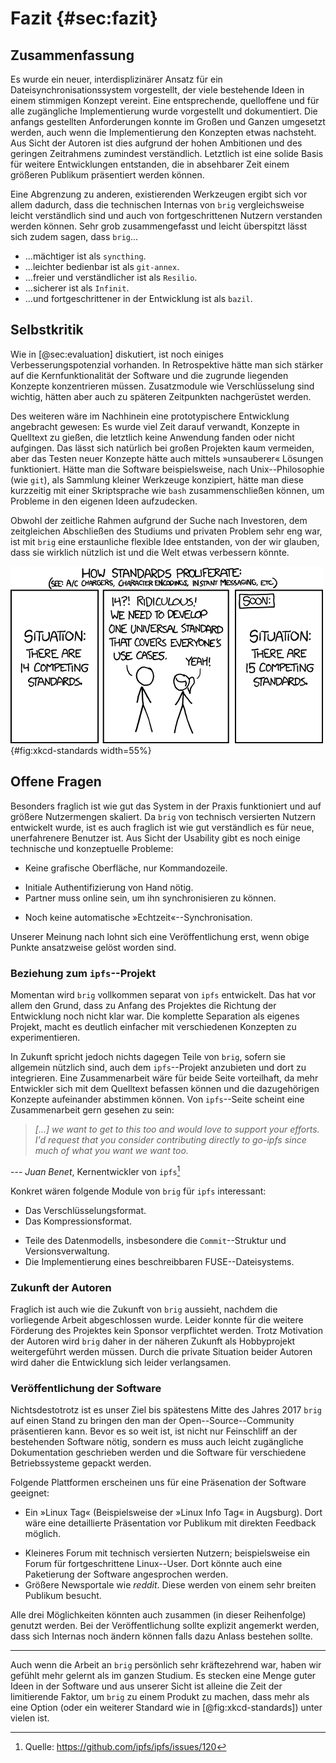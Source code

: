 # Fazit {#sec:fazit}

## Zusammenfassung

Es wurde ein neuer, interdisplizinärer Ansatz für ein
Dateisynchronisationssystem vorgestellt, der viele bestehende Ideen in einem
stimmigen Konzept vereint. Eine entsprechende, quelloffene und für alle
zugängliche Implementierung wurde vorgestellt und dokumentiert. Die anfangs
gestellten Anforderungen konnte im Großen und Ganzen umgesetzt werden, auch
wenn die Implementierung den Konzepten etwas nachsteht. Aus Sicht der Autoren
ist dies aufgrund der hohen Ambitionen und des geringen Zeitrahmens zumindest
verständlich. Letztlich ist eine solide Basis für weitere Entwicklungen
entstanden, die in absehbarer Zeit einem größeren Publikum präsentiert werden
können.

Eine Abgrenzung zu anderen, existierenden Werkzeugen ergibt sich vor allem
dadurch, dass die technischen Internas von ``brig`` vergleichsweise leicht
verständlich sind und auch von fortgeschrittenen Nutzern verstanden werden
können. Sehr grob zusammengefasst und leicht überspitzt lässt sich zudem sagen,
dass ``brig``...

* ...mächtiger ist als ``syncthing``.
* ...leichter bedienbar ist als ``git-annex``.
* ...freier und verständlicher ist als ``Resilio``.
* ...sicherer ist als ``Infinit``.
* ...und fortgeschrittener in der Entwicklung ist als ``bazil``.

## Selbstkritik

Wie in [@sec:evaluation] diskutiert, ist noch einiges Verbesserungspotenzial
vorhanden. In Retrospektive hätte man sich stärker auf die Kernfunktionalität
der Software und die zugrunde liegenden Konzepte konzentrieren müssen.
Zusatzmodule wie Verschlüsselung sind wichtig, hätten aber auch zu späteren
Zeitpunkten nachgerüstet werden.

Des weiteren wäre im Nachhinein eine prototypischere Entwicklung angebracht
gewesen: Es wurde viel Zeit darauf verwandt, Konzepte in Quelltext zu gießen,
die letztlich keine Anwendung fanden oder nicht aufgingen. Das lässt sich
natürlich bei großen Projekten kaum vermeiden, aber das Testen neuer Konzepte
hätte auch mittels »unsauberer« Lösungen funktioniert. Hätte man die Software
beispielsweise, nach Unix--Philosophie (wie ``git``), als Sammlung kleiner
Werkzeuge konzipiert, hätte man diese kurzzeitig mit einer Skriptsprache wie
``bash`` zusammenschließen können, um Probleme in den eigenen Ideen
aufzudecken.

Obwohl der zeitliche Rahmen aufgrund der Suche nach Investoren, dem
zeitgleichen Abschließen des Studiums und privaten Problem sehr eng war, ist
mit ``brig`` eine erstaunliche flexible Idee entstanden, von der wir glauben,
dass sie wirklich nützlich ist und die Welt etwas verbessern könnte.

![Ist »brig« letztlich nur ein weiterer Standard?[^XKCD_STD_SOURCE]](images/8/xkcd-standards.png){#fig:xkcd-standards width=55%}

[^XKCD_STD_SOURCE]: <https://xkcd.com/927>

## Offene Fragen

Besonders fraglich ist wie gut das System in der Praxis funktioniert und auf
größere Nutzermengen skaliert. Da ``brig`` von technisch versierten Nutzern
entwickelt wurde, ist es auch fraglich ist wie gut verständlich es für neue,
unerfahrenere Benutzer ist. Aus Sicht der Usability gibt es
noch einige technische und konzeptuelle Probleme:

* Keine grafische Oberfläche, nur Kommandozeile.
- Initiale Authentifizierung von Hand nötig.
- Partner muss online sein, um ihn synchronisieren zu können.
* Noch keine automatische »Echtzeit«--Synchronisation.

Unserer Meinung nach lohnt sich eine Veröffentlichung erst, wenn obige Punkte
ansatzweise gelöst worden sind.

### Beziehung zum ``ipfs``--Projekt

Momentan wird ``brig`` vollkommen separat von ``ipfs`` entwickelt. Das hat vor allem
den Grund, dass zu Anfang des Projektes die Richtung der Entwicklung noch nicht klar war. Die komplette Separation als eigenes Projekt, macht es deutlich einfacher
mit verschiedenen Konzepten zu experimentieren.

In Zukunft spricht jedoch nichts dagegen Teile von ``brig``, sofern sie allgemein nützlich sind, auch dem ``ipfs``--Projekt anzubieten und dort zu integrieren.
Eine Zusammenarbeit wäre für beide Seite vorteilhaft, da mehr Entwickler sich mit dem
Quelltext befassen können und die dazugehörigen Konzepte aufeinander abstimmen können.
Von ``ipfs``--Seite scheint eine Zusammenarbeit gern gesehen zu sein:

> *[...] we want to get to this too and would love to support your efforts. I'd
> request that you consider contributing directly to go-ipfs since much of what
> you want we want too.*

--- *Juan Benet*, Kernentwickler von ``ipfs``[^JUAN_BENET_CIT]

[^JUAN_BENET_CIT]: Quelle: <https://github.com/ipfs/ipfs/issues/120>

Konkret wären folgende Module von ``brig`` für ``ipfs`` interessant:

- Das Verschlüsselungsformat.
- Das Kompressionsformat.
* Teile des Datenmodells, insbesondere die ``Commit``--Struktur und Versionsverwaltung.
* Die Implementierung eines beschreibbaren FUSE--Dateisystems.

### Zukunft der Autoren

Fraglich ist auch wie die Zukunft von ``brig`` aussieht, nachdem die
vorliegende Arbeit abgeschlossen wurde. Leider konnte für die weitere Förderung
des Projektes kein Sponsor verpflichtet werden. Trotz Motivation der Autoren
wird ``brig`` daher in der näheren Zukunft als Hobbyprojekt weitergeführt
werden müssen. Durch die private Situation beider Autoren wird daher die
Entwicklung sich leider verlangsamen.

### Veröffentlichung der Software

Nichtsdestotrotz ist es unser Ziel bis spätestens Mitte des Jahres 2017 ``brig``
auf einen Stand zu bringen den man der Open--Source--Community präsentieren kann.
Bevor es so weit ist, ist nicht nur Feinschliff an der bestehenden Software
nötig, sondern es muss auch leicht zugängliche Dokumentation geschrieben werden und
die Software für verschiedene Betriebssysteme gepackt werden.

Folgende Plattformen erscheinen uns für eine Präsenation der Software geeignet:

- Ein »Linux Tag« (Beispielsweise der »Linux Info Tag« in Augsburg).
  Dort wäre eine detaillierte Präsentation vor Publikum mit direkten Feedback möglich.
* Kleineres Forum mit technisch versierten Nutzern; beispielsweise ein Forum
  für fortgeschrittene Linux--User. Dort könnte auch eine Paketierung der Software
  angesprochen werden.
* Größere Newsportale wie *reddit*. Diese werden von einem sehr breiten Publikum
  besucht.

Alle drei Möglichkeiten könnten auch zusammen (in dieser Reihenfolge) genutzt
werden. Bei der Veröffentlichung sollte explizit angemerkt werden, dass sich
Internas noch ändern können falls dazu Anlass bestehen sollte.

-----

Auch wenn die Arbeit an ``brig`` persönlich sehr kräftezehrend war, haben wir
gefühlt mehr gelernt als im ganzen Studium. Es stecken eine Menge guter Ideen in
der Software und aus unserer Sicht ist alleine die Zeit der limitierende Faktor,
um ``brig`` zu einem Produkt zu machen, dass mehr als eine Option (oder ein
weiterer Standard wie in [@fig:xkcd-standards]) unter vielen ist.

